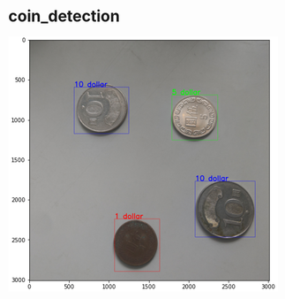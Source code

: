 # coin_detection
![image](https://github.com/hank8427/coin_detection/blob/main/coin_detection_test03.PNG)

